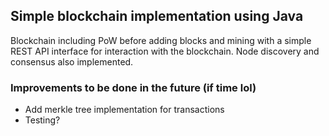 ## Simple blockchain implementation using Java

Blockchain including PoW before adding blocks and mining with a simple REST API interface for interaction with the blockchain.
Node discovery and consensus also implemented.

### Improvements to be done in the future (if time lol)

* Add merkle tree implementation for transactions
* Testing?